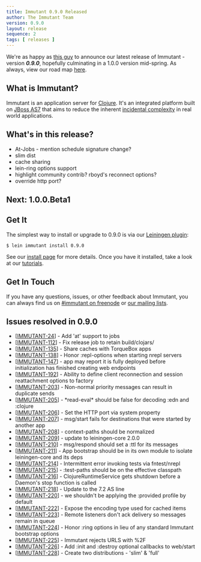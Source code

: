 ```yaml
---
title: Immutant 0.9.0 Released
author: The Immutant Team
version: 0.9.0
layout: release
sequence: 2
tags: [ releases ]
---
```


[At-style jobs]: /news/2013/02/27/at-jobs/
[slim dist]: /news/2013/02/26/slim-distribution/

We're as happy as
[this guy](http://www.youtube.com/watch?v=9mtul-p3WqQ)
to announce our latest release of Immutant - version **_0.9.0_**,
hopefully culminating in a 1.0.0 version mid-spring. As
always, view our road map
[here](https://issues.jboss.org/browse/IMMUTANT).

## What is Immutant?

Immutant is an application server for [Clojure](http://clojure.org).
It's an integrated platform built on
[JBoss AS7](http://www.jboss.org/as7) that aims to reduce the inherent
[incidental complexity](http://en.wikipedia.org/wiki/Accidental_complexity)
in real world applications.

## What's in this release?

* At-Jobs - mention schedule signature change?
* slim dist
* cache sharing
* lein-ring options support
* highlight community contrib? rboyd's reconnect options?
* override http port?

## Next: 1.0.0.Beta1
 
## Get It

The simplest way to install or upgrade to 0.9.0 is via our
[Leiningen plugin](https://clojars.org/lein-immutant):

    $ lein immutant install 0.9.0

See our [install page](/install/) for more details. Once you have it
installed, take a look at our [tutorials](/tutorials/).

## Get In Touch

If you have any questions, issues, or other feedback about Immutant,
you can always find us on [#immutant on freenode](/community/) or
[our mailing lists](/community/mailing_lists). 

## Issues resolved in 0.9.0

<ul>
<li>[<a href='https://issues.jboss.org/browse/IMMUTANT-24'>IMMUTANT-24</a>] -         Add &#39;at&#39; support to jobs
</li>
<li>[<a href='https://issues.jboss.org/browse/IMMUTANT-112'>IMMUTANT-112</a>] -         Fix release job to retain build/clojars/
</li>
<li>[<a href='https://issues.jboss.org/browse/IMMUTANT-135'>IMMUTANT-135</a>] -         Share caches with TorqueBox apps
</li>
<li>[<a href='https://issues.jboss.org/browse/IMMUTANT-138'>IMMUTANT-138</a>] -         Honor :repl-options when starting nrepl servers
</li>
<li>[<a href='https://issues.jboss.org/browse/IMMUTANT-147'>IMMUTANT-147</a>] -         app may report it is fully deployed before initialization has finished creating web endpoints
</li>
<li>[<a href='https://issues.jboss.org/browse/IMMUTANT-192'>IMMUTANT-192</a>] -         Ability to define client reconnection and session reattachment options to factory
</li>
<li>[<a href='https://issues.jboss.org/browse/IMMUTANT-203'>IMMUTANT-203</a>] -         Non-normal priority messages can result in duplicate sends
</li>
<li>[<a href='https://issues.jboss.org/browse/IMMUTANT-205'>IMMUTANT-205</a>] -         *read-eval* should be false for decoding :edn and :clojure
</li>
<li>[<a href='https://issues.jboss.org/browse/IMMUTANT-206'>IMMUTANT-206</a>] -         Set the HTTP port via system property
</li>
<li>[<a href='https://issues.jboss.org/browse/IMMUTANT-207'>IMMUTANT-207</a>] -         msg/start fails for destinations that were started by another app
</li>
<li>[<a href='https://issues.jboss.org/browse/IMMUTANT-208'>IMMUTANT-208</a>] -         context-paths should be normalized
</li>
<li>[<a href='https://issues.jboss.org/browse/IMMUTANT-209'>IMMUTANT-209</a>] -         update to leiningen-core 2.0.0
</li>
<li>[<a href='https://issues.jboss.org/browse/IMMUTANT-210'>IMMUTANT-210</a>] -         msg/respond should set a :ttl for its messages
</li>
<li>[<a href='https://issues.jboss.org/browse/IMMUTANT-211'>IMMUTANT-211</a>] -         App bootstrap should be in its own module to isolate leiningen-core and its deps
</li>
<li>[<a href='https://issues.jboss.org/browse/IMMUTANT-214'>IMMUTANT-214</a>] -         Intermittent error invoking tests via fntest/nrepl 
</li>
<li>[<a href='https://issues.jboss.org/browse/IMMUTANT-215'>IMMUTANT-215</a>] -         :test-paths should be on the effective classpath
</li>
<li>[<a href='https://issues.jboss.org/browse/IMMUTANT-216'>IMMUTANT-216</a>] -         ClojureRuntimeService gets shutdown before a Daemon&#39;s stop function is called
</li>
<li>[<a href='https://issues.jboss.org/browse/IMMUTANT-218'>IMMUTANT-218</a>] -         Update to the 7.2 AS line
</li>
<li>[<a href='https://issues.jboss.org/browse/IMMUTANT-220'>IMMUTANT-220</a>] -         we shouldn&#39;t be applying the :provided profile by default
</li>
<li>[<a href='https://issues.jboss.org/browse/IMMUTANT-222'>IMMUTANT-222</a>] -         Expose the encoding type used for cached items
</li>
<li>[<a href='https://issues.jboss.org/browse/IMMUTANT-223'>IMMUTANT-223</a>] -         Remote listeners don&#39;t ack delivery so messages remain in queue
</li>
<li>[<a href='https://issues.jboss.org/browse/IMMUTANT-224'>IMMUTANT-224</a>] -         Honor :ring options in lieu of any standard Immutant bootstrap options
</li>
<li>[<a href='https://issues.jboss.org/browse/IMMUTANT-225'>IMMUTANT-225</a>] -         Immutant rejects URLS with %2F
</li>
<li>[<a href='https://issues.jboss.org/browse/IMMUTANT-226'>IMMUTANT-226</a>] -         Add :init and :destroy optional callbacks to web/start
</li>
<li>[<a href='https://issues.jboss.org/browse/IMMUTANT-228'>IMMUTANT-228</a>] -         Create two distributions - &#39;slim&#39; &amp; &#39;full&#39;
</li>
</ul>
                
                                                            
